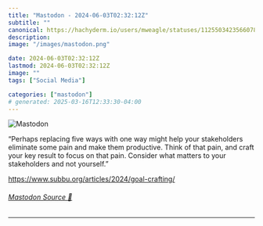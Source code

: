 ```yaml
---
title: "Mastodon - 2024-06-03T02:32:12Z"
subtitle: ""
canonical: https://hachyderm.io/users/mweagle/statuses/112550342356607864
description:
image: "/images/mastodon.png"

date: 2024-06-03T02:32:12Z
lastmod: 2024-06-03T02:32:12Z
image: ""
tags: ["Social Media"]

categories: ["mastodon"]
# generated: 2025-03-16T12:33:30-04:00
---
```

![Mastodon](/images/mastodon.png)

<p>“Perhaps replacing five ways with one way might help your stakeholders eliminate some pain and make them productive. Think of that pain, and craft your key result to focus on that pain. Consider what matters to your stakeholders and not yourself.”</p><p><a href="https://www.subbu.org/articles/2024/goal-crafting/" target="_blank" rel="nofollow noopener noreferrer" translate="no"><span class="invisible">https://www.</span><span class="ellipsis">subbu.org/articles/2024/goal-c</span><span class="invisible">rafting/</span></a></p>


###### [Mastodon Source 🐘](https://hachyderm.io/@mweagle/112550342356607864)

___
